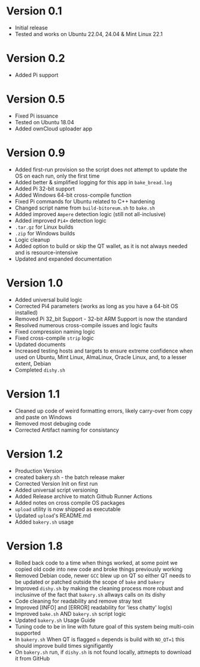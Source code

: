 # Version 0.1
- Initial release
- Tested and works on Ubuntu 22.04, 24.04 & Mint Linux 22.1

# Version 0.2
- Added Pi support

# Version 0.5
- Fixed Pi issuance
- Tested on Ubuntu 18.04
- Added ownCloud uploader app

# Version 0.9
- Added first-run provision so the script does not attempt to update the OS on each run, only the first time
- Added better & simplified logging for this app in `bake_bread.log`
- Added Pi 32-bit support
- Added Windows 64-bit cross-compile function
- Fixed Pi commands for Ubuntu related to C++ hardening
- Changed script name from `build-bitoreum.sh` to `bake.sh`
- Added improved `Ampere` detection logic (still not all-inclusive)
- Added improved `Pi4+` detection logic
- `.tar.gz` for Linux builds
- `.zip` for Windows builds
- Logic cleanup
- Added option to build or skip the QT wallet, as it is not always needed and is resource-intensive
- Updated and expanded documentation

# Version 1.0
- Added universal build logic
- Corrected Pi4 parameters (works as long as you have a 64-bit OS installed)
- Removed Pi 32_bit Support - 32-bit ARM Support is now the standard
- Resolved numerous cross-compile issues and logic faults
- Fixed compression naming logic
- Fixed cross-compile `strip` logic
- Updated documents
- Increased testing hosts and targets to ensure extreme confidence when used on Ubuntu, Mint Linux, AlmaLinux, Oracle Linux, and, to a lesser extent, Debian
- Completed `dishy.sh`

# Version 1.1
- Cleaned up code of weird formatting errors, likely carry-over from copy and paste on Windows
- Removed most debuging code
- Corrected Artifact naming for consistancy

# Version 1.2
- Production Version
- created bakery.sh - the batch release maker
- Corrected Version Init on first run
- Added universal script versioning
- Added Release archive to match Github Runner Actions
- Added notes on cross compile OS packages
- `upload` utility is now shipped as executable
- Updated `upload`'s README.md
- Added `bakery.sh` usage 

# Version 1.8
- Rolled back code to a time when things worked, at some point we copied old code into new code and broke things previously working
- Removed Debian code, newer `GCC` blew up on QT so either QT needs to be updated or patched outside the scope of `bake` and `bakery`
- Improved `dishy.sh` by making the cleaning process more robust and inclusinve of the fact that `bakery.sh` allways calls on its dishy
- Code cleaning for readability and remove stray text
- Improved [INFO] and [ERROR] readability for 'less chatty' log(s)
- Improved `bake.sh` AND `bakery.sh` script logic
- Updated `bakery.sh` Usage Guide
- Tuning code to be in line with future goal of this system being multi-coin supported
- In `bakery.sh` When QT is flagged `n` depends is build with `NO_QT=1` this should improve build times signifigantly
- On `bakery.sh` run, if `dishy.sh` is not found locally, attmepts to download it from GitHub
